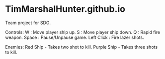 # TimMarshalHunter.github.io
Team project for SDG.

Controls:
W : Move player ship up.
S : Move player ship down.
Q : Rapid fire weapon.
Space : Pause/Unpause game.
Left Click : Fire lazer shots.

Enemies:
Red Ship - Takes two shot to kill.
Purple Ship - Takes three shots to kill.

